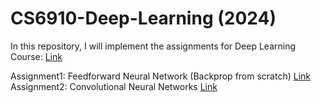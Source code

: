 # CS6910-Deep-Learning (2024)
In this repository, I will implement the assignments for Deep Learning Course: [Link](https://www.cse.iitm.ac.in/~miteshk/CS6910.html)

Assignment1: Feedforward Neural Network (Backprop from scratch) [Link](https://wandb.ai/cs6910_2024_mk/A1/reports/CS6910-Assignment-1--Vmlldzo2ODQ1ODYy)
Assignment2: Convolutional Neural Networks [Link](https://wandb.ai/miteshk/assignments/reports/Assignment-2--Vmlldzo0NjA1MTU)

